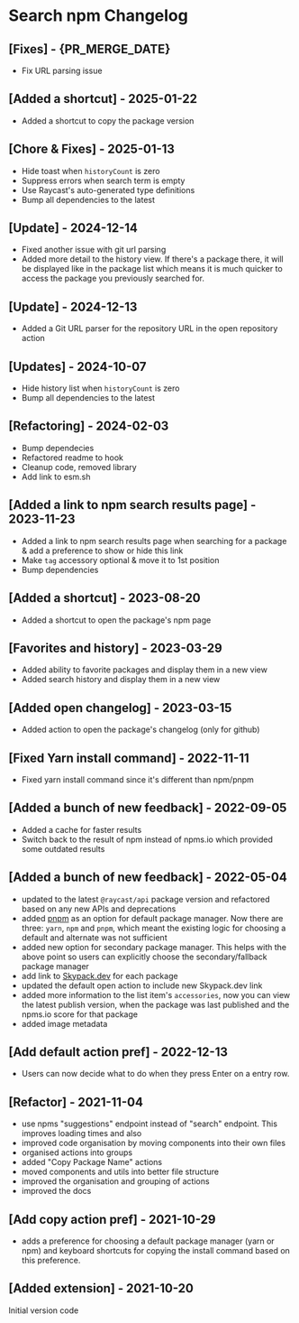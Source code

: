 # Search npm Changelog

## [Fixes] - {PR_MERGE_DATE}

- Fix URL parsing issue

## [Added a shortcut] - 2025-01-22

- Added a shortcut to copy the package version

## [Chore & Fixes] - 2025-01-13

- Hide toast when `historyCount` is zero
- Suppress errors when search term is empty
- Use Raycast's auto-generated type definitions
- Bump all dependencies to the latest

## [Update] - 2024-12-14

- Fixed another issue with git url parsing
- Added more detail to the history view. If there's a package there, it will be displayed like in the package list which means it is much quicker to access the package you previously searched for.

## [Update] - 2024-12-13

- Added a Git URL parser for the repository URL in the open repository action

## [Updates] - 2024-10-07

- Hide history list when `historyCount` is zero
- Bump all dependencies to the latest

## [Refactoring] - 2024-02-03

- Bump dependecies
- Refactored readme to hook
- Cleanup code, removed library
- Add link to esm.sh

## [Added a link to npm search results page] - 2023-11-23

- Added a link to npm search results page when searching for a package & add a preference to show or hide this link
- Make `tag` accessory optional & move it to 1st position
- Bump dependencies

## [Added a shortcut] - 2023-08-20

- Added a shortcut to open the package's npm page

## [Favorites and history] - 2023-03-29

- Added ability to favorite packages and display them in a new view
- Added search history and display them in a new view

## [Added open changelog] - 2023-03-15

- Added action to open the package's changelog (only for github)

## [Fixed Yarn install command] - 2022-11-11

- Fixed yarn install command since it's different than npm/pnpm

## [Added a bunch of new feedback] - 2022-09-05

- Added a cache for faster results
- Switch back to the result of npm instead of npms.io which provided some outdated results

## [Added a bunch of new feedback] - 2022-05-04

- updated to the latest `@raycast/api` package version and refactored based on any new APIs and deprecations
- added [pnpm](https://pnpm.io) as an option for default package manager. Now there are three: `yarn`, `npm` and `pnpm`, which meant the existing logic for choosing a default and alternate was not sufficient
- added new option for secondary package manager. This helps with the above point so users can explicitly choose the secondary/fallback package manager
- add link to [Skypack.dev](https://skypack.dev) for each package
- updated the default open action to include new Skypack.dev link
- added more information to the list item's `accessories`, now you can view the latest publish version, when the package was last published and the npms.io score for that package
- added image metadata

## [Add default action pref] - 2022-12-13

- Users can now decide what to do when they press Enter on a entry row.​

## [Refactor] - 2021-11-04

- use npms "suggestions" endpoint instead of "search" endpoint. This improves loading times and also
- improved code organisation by moving components into their own files
- organised actions into groups
- added "Copy Package Name" actions
- moved components and utils into better file structure
- improved the organisation and grouping of actions
- improved the docs

## [Add copy action pref] - 2021-10-29

- adds a preference for choosing a default package manager (yarn or npm) and keyboard shortcuts for copying the install command based on this preference.

## [Added extension] - 2021-10-20

Initial version code

